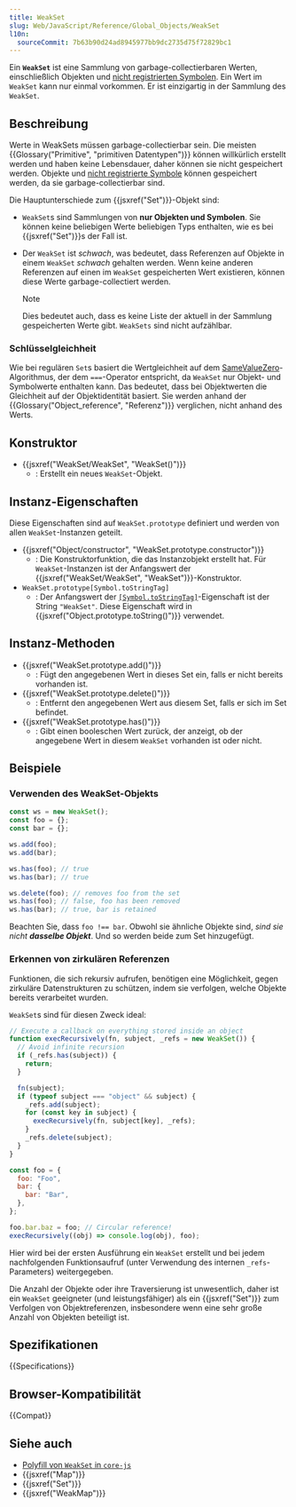 ```yaml
---
title: WeakSet
slug: Web/JavaScript/Reference/Global_Objects/WeakSet
l10n:
  sourceCommit: 7b63b90d24ad8945977bb9dc2735d75f72829bc1
---
```


Ein **`WeakSet`** ist eine Sammlung von garbage-collectierbaren Werten, einschließlich Objekten und [nicht registrierten Symbolen](/de/docs/Web/JavaScript/Reference/Global_Objects/Symbol#shared_symbols_in_the_global_symbol_registry). Ein Wert im `WeakSet` kann nur einmal vorkommen. Er ist einzigartig in der Sammlung des `WeakSet`.

## Beschreibung

Werte in WeakSets müssen garbage-collectierbar sein. Die meisten {{Glossary("Primitive", "primitiven Datentypen")}} können willkürlich erstellt werden und haben keine Lebensdauer, daher können sie nicht gespeichert werden. Objekte und [nicht registrierte Symbole](/de/docs/Web/JavaScript/Reference/Global_Objects/Symbol#shared_symbols_in_the_global_symbol_registry) können gespeichert werden, da sie garbage-collectierbar sind.

Die Hauptunterschiede zum {{jsxref("Set")}}-Objekt sind:

- `WeakSet`s sind Sammlungen von **nur Objekten und Symbolen**. Sie können keine beliebigen Werte beliebigen Typs enthalten, wie es bei {{jsxref("Set")}}s der Fall ist.
- Der `WeakSet` ist _schwach_, was bedeutet, dass Referenzen auf Objekte in einem `WeakSet` _schwach_ gehalten werden. Wenn keine anderen Referenzen auf einen im `WeakSet` gespeicherten Wert existieren, können diese Werte garbage-collectiert werden.

  > [!NOTE]
  > Dies bedeutet auch, dass es keine Liste der aktuell in der Sammlung gespeicherten Werte gibt. `WeakSets` sind nicht aufzählbar.

### Schlüsselgleichheit

Wie bei regulären `Set`s basiert die Wertgleichheit auf dem [SameValueZero](/de/docs/Web/JavaScript/Guide/Equality_comparisons_and_sameness#same-value-zero_equality)-Algorithmus, der dem `===`-Operator entspricht, da `WeakSet` nur Objekt- und Symbolwerte enthalten kann. Das bedeutet, dass bei Objektwerten die Gleichheit auf der Objektidentität basiert. Sie werden anhand der {{Glossary("Object_reference", "Referenz")}} verglichen, nicht anhand des Werts.

## Konstruktor

- {{jsxref("WeakSet/WeakSet", "WeakSet()")}}
  - : Erstellt ein neues `WeakSet`-Objekt.

## Instanz-Eigenschaften

Diese Eigenschaften sind auf `WeakSet.prototype` definiert und werden von allen `WeakSet`-Instanzen geteilt.

- {{jsxref("Object/constructor", "WeakSet.prototype.constructor")}}
  - : Die Konstruktorfunktion, die das Instanzobjekt erstellt hat. Für `WeakSet`-Instanzen ist der Anfangswert der {{jsxref("WeakSet/WeakSet", "WeakSet")}}-Konstruktor.
- `WeakSet.prototype[Symbol.toStringTag]`
  - : Der Anfangswert der [`[Symbol.toStringTag]`](/de/docs/Web/JavaScript/Reference/Global_Objects/Symbol/toStringTag)-Eigenschaft ist der String `"WeakSet"`. Diese Eigenschaft wird in {{jsxref("Object.prototype.toString()")}} verwendet.

## Instanz-Methoden

- {{jsxref("WeakSet.prototype.add()")}}
  - : Fügt den angegebenen Wert in dieses Set ein, falls er nicht bereits vorhanden ist.
- {{jsxref("WeakSet.prototype.delete()")}}
  - : Entfernt den angegebenen Wert aus diesem Set, falls er sich im Set befindet.
- {{jsxref("WeakSet.prototype.has()")}}
  - : Gibt einen booleschen Wert zurück, der anzeigt, ob der angegebene Wert in diesem `WeakSet` vorhanden ist oder nicht.

## Beispiele

### Verwenden des WeakSet-Objekts

```js
const ws = new WeakSet();
const foo = {};
const bar = {};

ws.add(foo);
ws.add(bar);

ws.has(foo); // true
ws.has(bar); // true

ws.delete(foo); // removes foo from the set
ws.has(foo); // false, foo has been removed
ws.has(bar); // true, bar is retained
```

Beachten Sie, dass `foo !== bar`. Obwohl sie ähnliche Objekte sind, _sind sie nicht **dasselbe Objekt**_. Und so werden beide zum Set hinzugefügt.

### Erkennen von zirkulären Referenzen

Funktionen, die sich rekursiv aufrufen, benötigen eine Möglichkeit, gegen zirkuläre Datenstrukturen zu schützen, indem sie verfolgen, welche Objekte bereits verarbeitet wurden.

`WeakSet`s sind für diesen Zweck ideal:

```js
// Execute a callback on everything stored inside an object
function execRecursively(fn, subject, _refs = new WeakSet()) {
  // Avoid infinite recursion
  if (_refs.has(subject)) {
    return;
  }

  fn(subject);
  if (typeof subject === "object" && subject) {
    _refs.add(subject);
    for (const key in subject) {
      execRecursively(fn, subject[key], _refs);
    }
    _refs.delete(subject);
  }
}

const foo = {
  foo: "Foo",
  bar: {
    bar: "Bar",
  },
};

foo.bar.baz = foo; // Circular reference!
execRecursively((obj) => console.log(obj), foo);
```

Hier wird bei der ersten Ausführung ein `WeakSet` erstellt und bei jedem nachfolgenden Funktionsaufruf (unter Verwendung des internen `_refs`-Parameters) weitergegeben.

Die Anzahl der Objekte oder ihre Traversierung ist unwesentlich, daher ist ein `WeakSet` geeigneter (und leistungsfähiger) als ein {{jsxref("Set")}} zum Verfolgen von Objektreferenzen, insbesondere wenn eine sehr große Anzahl von Objekten beteiligt ist.

## Spezifikationen

{{Specifications}}

## Browser-Kompatibilität

{{Compat}}

## Siehe auch

- [Polyfill von `WeakSet` in `core-js`](https://github.com/zloirock/core-js#weakset)
- {{jsxref("Map")}}
- {{jsxref("Set")}}
- {{jsxref("WeakMap")}}

